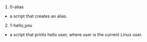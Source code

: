 1. 0-alias
-  a script that creates an alias.

2. 1-hello_you
-  a script that prints hello user, where user is the current Linux user.
